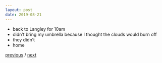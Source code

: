 ```yaml
---
layout: post
date: 2019-08-21
---
```


- back to Langley for 10am
- didn’t bring my umbrella because I thought the clouds would burn off
- they didn’t
- home

<a href="{{page.previous.url}}">previous</a> / <a href="{{page.next.url}}">next</a>
